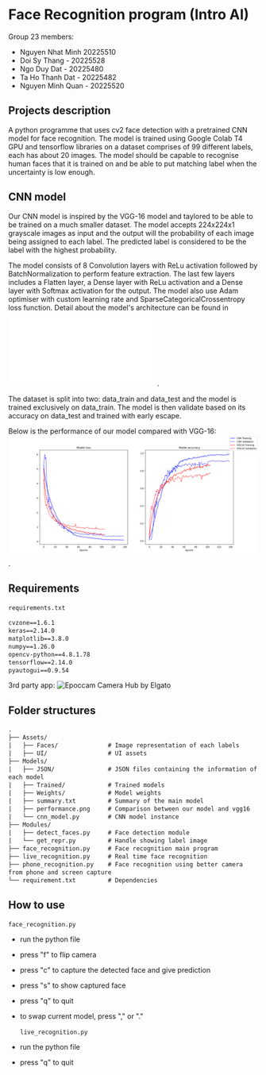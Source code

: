 # Face Recognition program (Intro AI)

Group 23 members:

- Nguyen Nhat Minh 20225510
- Doi Sy Thang - 20225528
- Ngo Duy Dat - 20225480
- Ta Ho Thanh Dat - 20225482
- Nguyen Minh Quan - 20225520

## Projects description

A python programme that uses cv2 face detection with a pretrained CNN model for face recognition.
The model is trained using Google Colab T4 GPU and tensorflow libraries on a dataset comprises of
99 different labels, each has about 20 images. The model should be capable to recognise human faces that
it is trained on and be able to put matching label when the uncertainty is low enough.

## CNN model

Our CNN model is inspired by the VGG-16 model and taylored to be able to be trained on a much smaller
dataset. The model accepts 224x224x1 grayscale images as input and the output will the probability
of each image being assigned to each label. The predicted label is considered to be the label
with the highest probability.

The model consists of 8 Convolution layers with ReLu activation followed by BatchNormalization to
perform feature extraction. The last few layers includes a Flatten layer, a Dense layer with ReLu
activation and a Dense layer with Softmax activation for the output. The model also use Adam
optimiser with custom learning rate and SparseCategoricalCrossentropy loss function.
Detail about the model's architecture can be found in ![summary.txt](./Models/summary.txt).

The dataset is split into two: data_train and data_test and the model is trained exclusively on
data_train. The model is then validate based on its accuracy on data_test and trained with
early escape.

Below is the performance of our model compared with VGG-16:
![performance.png](./Models/performance.png).

## Requirements

`requirements.txt`

```
cvzone==1.6.1
keras==2.14.0
matplotlib==3.8.0
numpy==1.26.0
opencv-python==4.8.1.78
tensorflow==2.14.0
pyautogui==0.9.54
```

3rd party app: ![Epoccam Camera Hub by Elgato](https://www.elgato.com/us/en/s/downloads)

## Folder structures

```
.
├── Assets/
|   ├── Faces/              # Image representation of each labels
|   ├── UI/                 # UI assets
├── Models/
|   ├── JSON/               # JSON files containing the information of each model
|   ├── Trained/            # Trained models
|   ├── Weights/            # Model weights
|   ├── summary.txt         # Summary of the main model
|   ├── performance.png     # Comparison between our model and vgg16
|   └── cnn_model.py        # CNN model instance
├── Modules/
|   ├── detect_faces.py     # Face detection module
|   └── get_repr.py         # Handle showing label image
├── face_recognition.py     # Face recognition main program
├── live_recognition.py     # Real time face recognition
├── phone_recognition.py    # Face recognition using better camera from phone and screen capture
└── requirement.txt         # Dependencies

```

## How to use

`face_recognition.py`

- run the python file
- press "f" to flip camera
- press "c" to capture the detected face and give prediction
- press "s" to show captured face
- press "q" to quit
- to swap current model, press "," or "."

  `live_recognition.py`

- run the python file
- press "q" to quit
